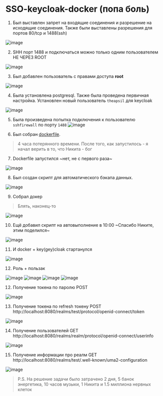 # SSO-keycloak-docker (попа боль)
1. Был выставлен запрет на входящие соединения и разрешение на исходящие соединения. Также были выставлены разрешения для портов 80/tcp и 1488(ssh)

![image](images/2.jpg)

2. SHH порт 1488 и подключаться можно только одним пользователем НЕ ЧЕРЕЗ ROOT

![image](images/1.jpg)

3. Был добавлен пользователь с правами доступа <b>root</b>

![image](images/3.jpg)

4. Была установлена postgresql. Также была проведена первичная настройка. Установлен новый пользователь `theapsil` для keycloak

![image](images/5.jpg)

5. Была произведена попытка подключения к пользователю `sshfirewall` по порту `1488`
![image](images/4.jpg)


6. Был собран [dockerfile](/dockefile).
> 4 часа потерянного времени. После того, как запустилось - я начал верить в то, что Никита - бог

7. Dockerfile запустился ~нет, не с первого раза~

![image](images/8.jpg)

8. Был создан скрипт для автоматического бэкапа данных.

![image](images/13.jpg)

9. Собрал докер 
> Блять, наконец-то

![image](images/10.jpg)

10. Ещё добавил скрипт на автовыполнение в 10:00 ~Спасибо Никите, этим поделился~

![image](images/12.jpg)

11. И docker + key(gey)cloak стартанулся

![image](images/11.jpg)

12. Роль + пользак

![image](images/client.jpg)
![image](images/user.jpg)
![image](images/role.jpg)
![image](images/roll.jpg)


12. Получение токена по паролю POST

![image](images/14.jpg)

13. Получение токена по refresh токену POST http://localhost:8080/realms/test/protocol/openid-connect/token 

![image](images/15.jpg)

14. Получение пользователей GET http://localhost:8080/realms/realm/protocol/openid-connect/userinfo

![image](images/16.jpg)

15. Получение информации про реалм GET http://localhost:8080/realms/test/.well-known/uma2-configuration

![image](images/17.jpg)

>P.S. На решение задачи было затрачено 2 дня, 5 банок энергетика, 10 часов музыки, 1 Никита и 1.5 миллиона нервных клеток